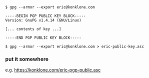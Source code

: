```
$ gpg --armor --export eric@konklone.com
```


```
-----BEGIN PGP PUBLIC KEY BLOCK-----
Version: GnuPG v1.4.14 (GNU/Linux)

[... contents of key ...]

-----END PGP PUBLIC KEY BLOCK-----
```


```
$ gpg --armor --export eric@konklone.com > eric-public-key.asc
```

### put it somewhere

e.g. https://konklone.com/eric-pgp-public.asc

